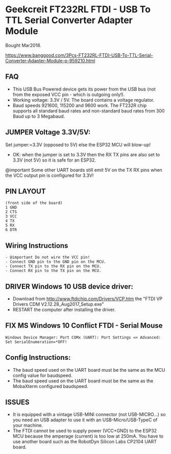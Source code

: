 # Geekcreit FT232RL FTDI - USB To TTL Serial Converter Adapter Module
Bought Mar2018.

https://www.banggood.com/3Pcs-FT232RL-FTDI-USB-To-TTL-Serial-Converter-Adapter-Module-p-959210.html

## FAQ
- This USB Bus Powered device gets its power from the USB bus (not from the exposed VCC pin - which is outgoing only!).
- Working voltage: 3.3V / 5V. The board contains a voltage regulator.
- Baud speeds 921600, 115200 and 9600 work. The FT232R chip supports all standard baud rates and non-standard baud rates from 300 Baud up to 3 Megabaud.

## JUMPER Voltage 3.3V/5V:
Set jumper:=3.3V (opposed to 5V) else the ESP32 MCU will blow-up!

- OK: when the jumper is set to 3.3V then the RX TX pins are also set to 3.3V (not 5V) so it is safe for an ESP32.

@important Some other UART boards still emit 5V on the TX RX pins when the VCC output pin is configured for 3.3V!

## PIN LAYOUT
````
(front side of the board)
1 GND
2 CTS
3 VCC
4 TX
5 RX
6 DTR
````

## Wiring Instructions
```
- @important Do not wire the VCC pin!
- Connect GND pin to the GND pin on the MCU.
- Connect TX pin to the RX pin on the MCU.
- Connect RX pin to the TX pin on the MCU.
```

## DRIVER Windows 10 USB device driver:
- Download from http://www.ftdichip.com/Drivers/VCP.htm the "FTDI VP Drivers CDM V2.12.28_Aug2017_Setup.exe"
- RESTART the computer after installing the driver.

## FIX MS Windows 10 Conflict FTDI - Serial Mouse
```
Windows Device Manager: Port COMx (UART): Port Settings => Advanced: Set SerialEnumeration=*OFF!
```

## Config Instructions:
- The baud speed used on the UART board must be the same as the MCU config value for baudspeed.
- The baud speed used on the UART board must be the same as the MobaXterm configured baudspeed.

## ISSUES
- It is equipped with a vintage USB-MINI connector (not USB-MICRO...) so you need an USB adapter to use it with an USB-Micro/USB-TypeC of your machine.
- The FTDI cannot be used to supply power (VCC+GND) to the ESP32 MCU because the amperage (current) is too low at 250mA. You have to use another board such as the RobotDyn Silicon Labs CP2104 UART board.
